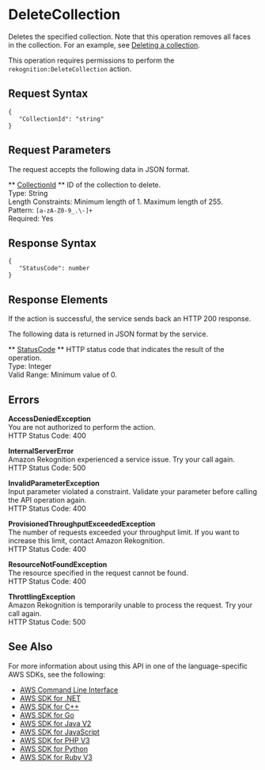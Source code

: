 # DeleteCollection<a name="API_DeleteCollection"></a>

Deletes the specified collection\. Note that this operation removes all faces in the collection\. For an example, see [Deleting a collection](delete-collection-procedure.md)\.

This operation requires permissions to perform the `rekognition:DeleteCollection` action\.

## Request Syntax<a name="API_DeleteCollection_RequestSyntax"></a>

```
{
   "CollectionId": "string"
}
```

## Request Parameters<a name="API_DeleteCollection_RequestParameters"></a>

The request accepts the following data in JSON format\.

 ** [CollectionId](#API_DeleteCollection_RequestSyntax) **   <a name="rekognition-DeleteCollection-request-CollectionId"></a>
ID of the collection to delete\.  
Type: String  
Length Constraints: Minimum length of 1\. Maximum length of 255\.  
Pattern: `[a-zA-Z0-9_.\-]+`   
Required: Yes

## Response Syntax<a name="API_DeleteCollection_ResponseSyntax"></a>

```
{
   "StatusCode": number
}
```

## Response Elements<a name="API_DeleteCollection_ResponseElements"></a>

If the action is successful, the service sends back an HTTP 200 response\.

The following data is returned in JSON format by the service\.

 ** [StatusCode](#API_DeleteCollection_ResponseSyntax) **   <a name="rekognition-DeleteCollection-response-StatusCode"></a>
HTTP status code that indicates the result of the operation\.  
Type: Integer  
Valid Range: Minimum value of 0\.

## Errors<a name="API_DeleteCollection_Errors"></a>

 **AccessDeniedException**   
You are not authorized to perform the action\.  
HTTP Status Code: 400

 **InternalServerError**   
Amazon Rekognition experienced a service issue\. Try your call again\.  
HTTP Status Code: 500

 **InvalidParameterException**   
Input parameter violated a constraint\. Validate your parameter before calling the API operation again\.  
HTTP Status Code: 400

 **ProvisionedThroughputExceededException**   
The number of requests exceeded your throughput limit\. If you want to increase this limit, contact Amazon Rekognition\.  
HTTP Status Code: 400

 **ResourceNotFoundException**   
The resource specified in the request cannot be found\.  
HTTP Status Code: 400

 **ThrottlingException**   
Amazon Rekognition is temporarily unable to process the request\. Try your call again\.  
HTTP Status Code: 500

## See Also<a name="API_DeleteCollection_SeeAlso"></a>

For more information about using this API in one of the language\-specific AWS SDKs, see the following:
+  [AWS Command Line Interface](https://docs.aws.amazon.com/goto/aws-cli/rekognition-2016-06-27/DeleteCollection) 
+  [AWS SDK for \.NET](https://docs.aws.amazon.com/goto/DotNetSDKV3/rekognition-2016-06-27/DeleteCollection) 
+  [AWS SDK for C\+\+](https://docs.aws.amazon.com/goto/SdkForCpp/rekognition-2016-06-27/DeleteCollection) 
+  [AWS SDK for Go](https://docs.aws.amazon.com/goto/SdkForGoV1/rekognition-2016-06-27/DeleteCollection) 
+  [AWS SDK for Java V2](https://docs.aws.amazon.com/goto/SdkForJavaV2/rekognition-2016-06-27/DeleteCollection) 
+  [AWS SDK for JavaScript](https://docs.aws.amazon.com/goto/AWSJavaScriptSDK/rekognition-2016-06-27/DeleteCollection) 
+  [AWS SDK for PHP V3](https://docs.aws.amazon.com/goto/SdkForPHPV3/rekognition-2016-06-27/DeleteCollection) 
+  [AWS SDK for Python](https://docs.aws.amazon.com/goto/boto3/rekognition-2016-06-27/DeleteCollection) 
+  [AWS SDK for Ruby V3](https://docs.aws.amazon.com/goto/SdkForRubyV3/rekognition-2016-06-27/DeleteCollection) 